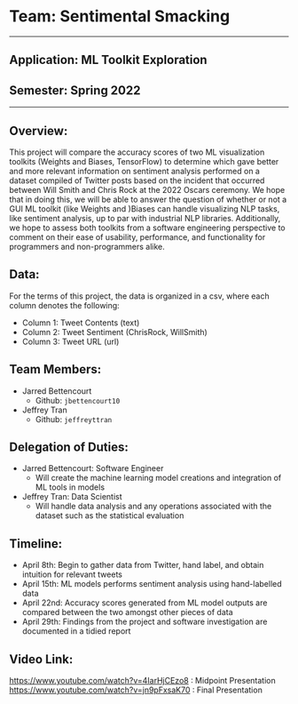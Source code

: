 # Team: Sentimental Smacking
---
## Application: ML Toolkit Exploration

## Semester: Spring 2022
---

## Overview:
This project will compare the accuracy scores of two ML visualization toolkits (Weights and Biases, TensorFlow) to determine which gave better and more relevant information on sentiment analysis performed on a dataset compiled of Twitter posts based on the incident that occurred between Will Smith and Chris Rock at the 2022 Oscars ceremony. We hope that in doing this, we will be able to answer the question of whether or not a GUI ML toolkit (like Weights and )Biases can handle visualizing NLP tasks, like sentiment analysis, up to par with industrial NLP libraries. Additionally, we hope to assess both toolkits from a software engineering perspective to comment on their ease of usability, performance, and functionality for programmers and non-programmers alike.

## Data:
For the terms of this project, the data is organized in a csv, where each column denotes the following:
- Column 1: Tweet Contents (text)
- Column 2: Tweet Sentiment (ChrisRock, WillSmith)
- Column 3: Tweet URL (url)


## Team Members:
- Jarred Bettencourt
  - Github: `jbettencourt10`
- Jeffrey Tran
  - Github: `jeffreyttran`

## Delegation of Duties:
- Jarred Bettencourt: Software Engineer
  - Will create the machine learning model creations and integration of ML tools in models
- Jeffrey Tran: Data Scientist
  - Will handle data analysis and any operations associated with the dataset such as the statistical evaluation

## Timeline:
- April 8th: Begin to gather data from Twitter, hand label, and obtain intuition for relevant tweets
- April 15th: ML models performs sentiment analysis using hand-labelled data
- April 22nd: Accuracy scores generated from ML model outputs are compared between the two amongst other pieces of data
- April 29th: Findings from the project and software investigation are documented in a tidied report

## Video Link:
https://www.youtube.com/watch?v=4IarHjCEzo8 : Midpoint Presentation
https://www.youtube.com/watch?v=jn9pFxsaK70 : Final Presentation
